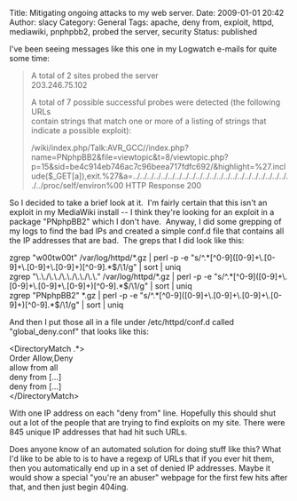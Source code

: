 Title: Mitigating ongoing attacks to my web server.
Date: 2009-01-01 20:42
Author: slacy
Category: General
Tags: apache, deny from, exploit, httpd, mediawiki, pnphpbb2, probed the server, security
Status: published

I've been seeing messages like this one in my Logwatch e-mails for quite
some time:

> A total of 2 sites <span class="nfakPe">probed</span> <span
> class="nfakPe">the</span> <span class="nfakPe">server</span>  
> 203.246.75.102
>
> A total of 7 possible successful probes were detected (<span
> class="nfakPe">the</span> following URLs  
> contain strings that match one or more of a listing of strings that  
> indicate a possible exploit):
>
> /wiki/index.php/Talk:AVR\_GCC//index.php?name=PNphpBB2&file=viewtopic&t=8/viewtopic.php?p=15&sid=be4c914eb746ac7c96beea717fdfc692/&highlight=%27.include(\$\_GET\[a\]),exit.%27&a=../../../../../../../../../../../../../../../../../../../../../../../../proc/self/environ%00
> HTTP Response 200

So I decided to take a brief look at it.  I'm fairly certain that this
isn't an exploit in my MediaWiki install -- I think they're looking for
an exploit in a package "PNphpBB2" which I don't have.  Anyway, I did
some grepping of my logs to find the bad IPs and created a simple conf.d
file that contains all the IP addresses that are bad.  The greps that I
did look like this:

zgrep "w00tw00t" /var/log/httpd/\*.gz | perl -p -e
"s/\^.\*\[\^0-9\](\[0-9\]+\\.\[0-9\]+\\.\[0-9\]+\\.\[0-9\]+)\[\^0-9\].\*\$/\\1/g"
| sort | uniq  
zgrep "\\.\\./\\.\\./\\.\\./\\.\\./\\.\\." /var/log/httpd/\*.gz | perl
-p -e
"s/\^.\*\[\^0-9\](\[0-9\]+\\.\[0-9\]+\\.\[0-9\]+\\.\[0-9\]+)\[\^0-9\].\*\$/\\1/g"
| sort | uniq  
zgrep "PNphpBB2" \*.gz | perl -p -e
"s/\^.\*\[\^0-9\](\[0-9\]+\\.\[0-9\]+\\.\[0-9\]+\\.\[0-9\]+)\[\^0-9\].\*\$/\\1/g"
| sort | uniq

And then I put those all in a file under /etc/httpd/conf.d called
"global\_deny.conf" that looks like this:

&lt;DirectoryMatch .\*&gt;  
Order Allow,Deny  
allow from all  
deny from \[...\]  
deny from \[...\]  
&lt;/DirectoryMatch&gt;

With one IP address on each "deny from" line. Hopefully this should shut
out a lot of the people that are trying to find exploits on my site.
There were 845 unique IP addresses that had hit such URLs.

Does anyone know of an automated solution for doing stuff like this?
What I'd like to be able to is to have a regexp of URLs that if you ever
hit them, then you automatically end up in a set of denied IP addresses.
Maybe it would show a special "you're an abuser" webpage for the first
few hits after that, and then just begin 404ing.
